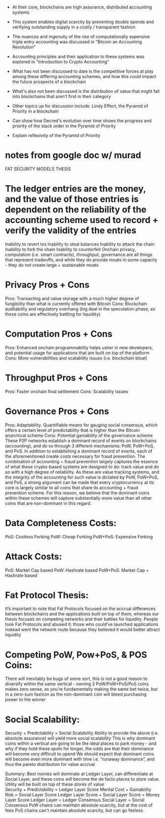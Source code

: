 - At their core, blockchains are high assurance, distributed accounting systems
- This system enables digital scarcity by preventing double spends and verifying outstanding supply in a costly / transparent fashion
- The nuances and ingenuity of the rise of computationally expensive triple entry accounting was discussed in "Bitcoin an Accounting Revolution"
- Accounting principles and their application to these systems was explored in "Introduction to Crypto Accounting"

- What has not been discussed to date is the competitive forces at play among these differing accounting schemes, and how this *could* impact the future prospects of a blockchain
- What's also not been discussed is the distribution of value that might fall into blockchains that aren't first in their category
- Other topics up for discussion include: Lindy Effect, the Pyramid of Priority in a blockchain
- Can show how Decred's evolution over time shows the progress and priority of the stack order in the Pyramid of Priority
- Explain reflexivity of the Pyramid of Priority

# notes from google doc w/ murad

FAT SECURITY MODELS THESIS
# The ledger entries are the money, and the value of those entries is dependent on the reliability of the accounting scheme used to record + verify the validity of the entries
Inability to revert txs
Inability to steal balances
Inability to attack the chain
Inability to fork the chain
Inability to counterfeit
Onchain privacy, computation (i.e. smart contracts), throughput, governance are all things that represent tradeoffs, and while they do provide moats in some capacity - they do not create large + sustainable moats
# Privacy Pros + Cons
Pros: Transacting and value storage with a much higher degree of fungibility than what is currently offered with Bitcoin
Cons: Blockchain auditability and regulatory overhang (big deal in the speculation phase, as these coins are effectively battling for liquidity)
# Computation Pros + Cons
Pros: Enhanced onchain programmability helps usher in new developers, and potential usage for applications that are built on top of the platform
Cons: More vulnerabilities and scalability issues (i.e. blockchain bloat)
# Throughput Pros + Cons
Pros: Faster onchain final settlement 
Cons: Scalability issues
# Governance Pros + Cons
Pros: Adaptability. Quantifiable means for gauging social consensus, which offers a certain level of predictability that is higher than the Bitcoin anarchical scheme
Cons: Potential gamability of the governance scheme
These P2P networks establish a dominant record of events on blockchains (accounting), and do so through 3 different mechanisms: PoW, PoW+PoS, and PoS. In addition to establishing a dominant record of events, each of the aforementioned create costs necessary for fraud prevention. The combination of accounting + fraud prevention largely captures the essence of what these crypto-based systems are designed to do: track value and do so with a high degree of reliability. As these are value tracking systems, and the integrity of the accounting for such value is dictated by PoW, PoW+PoS, and PoS, a strong argument can be made that every cryptocurrency at its core is largely similar to all coins that share its accounting + fraud prevention scheme. For this reason, we believe that the dominant coins within these schemes will capture substantially more value than all other coins that are non-dominant in this regard.
# Data Completeness Costs:
PoS: Costless Forking
PoW: Cheap Forking
PoW+PoS: Expensive Forking
# Attack Costs:
PoS: Market Cap based
PoW: Hashrate based
PoW+PoS: Market Cap + Hashrate based
# Fat Protocol Thesis:
It’s important to note that Fat Protocols focused on the accrual differences between blockchains and the applications built on top of them, whereas our thesis focuses on competing networks and their battles for liquidity.
People took Fat Protocols and abused it; those who could’ve launched applications instead went the network route because they believed it would better attract liquidity
# Competing PoW, Pow+PoS, & POS Coins:
There will inevitably be bugs of some sort, this is not a good reason to diversify within the same vertical - owning 2 PoW/PoW+PoS/PoS coins makes zero sense, as you’re fundamentally making the same bet twice, but in a zero-sum fashion as the non-dominant coin will bleed purchasing power to the winner
# Social Scalability:
Security + Predictability = Social Scalability
Ability to provide the above (i.e. absolute assurance) will yield more social scalability
This is why dominant coins within a vertical are going to be the ideal places to park money - and why if they hold these spots for longer, the odds are that their dominance will become very difficult to upend
We should expect that dominant coins will become even more dominant with time i.e. “runaway dominance”, and thus the pareto distribution for value accrual
<!-- Credibility of Monetary Policy / Lindy / Time
Inelasticity of Blockspace Demand / “Premium Blockspace”
Dev Quality / Community
Funding -->
Summary: Best monies will dominate at Ledger Layer, can differentiate at Social Layer, and these coins will become the de facto places to store value. Utility will be built on top of these stores of value 	
Security + Predictability = Ledger Layer Score
Mental Cost + Gamability Risk = Social Layer Score
Ledger Layer Score + Social Layer Score = Money Layer Score
Ledger Layer = Ledger Consensus
Social Layer = Social Consensus	
PoW chains can maintain absolute scarcity, but at the cost of fees
PoS chains can't maintain absolute scarcity, but can go feeless